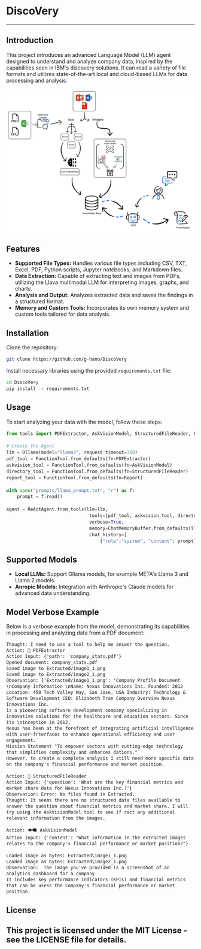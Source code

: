 # DiscoVery

---

## Introduction
This project introduces an advanced Language Model (LLM) agent designed to understand and analyze company data, inspired by the capabilities seen in IBM's discovery solutions. It can read a variety of file formats and utilizes state-of-the-art local and cloud-based LLMs for data processing and analysis.

![DiscoVery Chart](charts/big.png)
## Features
- **Supported File Types:** Handles various file types including CSV, TXT, Excel, PDF, Python scripts, Jupyter notebooks, and Markdown files.
- **Data Extraction:** Capable of extracting text and images from PDFs, utilizing the Llava multimodal LLM for interpreting images, graphs, and charts.
- **Analysis and Output:** Analyzes extracted data and saves the findings in a structured format.
- **Memory and Custom Tools:** Incorporates its own memory system and custom tools tailored for data analysis.

## Installation
Clone the repository:
```bash
git clone https://github.com/g-hano/DiscoVery

```
Install necessary libraries using the provided `requirements.txt` file:
```bash
cd DiscoVery
pip install -r requirements.txt
```

## Usage
To start analyzing your data with the model, follow these steps:
```python
from tools import PDFExtractor, AskVisionModel, StructuredFileReader, Report

# Create the Agent
llm = Ollama(model="llama3", request_timeout=360)
pdf_tool = FunctionTool.from_defaults(fn=PDFExtractor)
askvision_tool = FunctionTool.from_defaults(fn=AskVisionModel)
directory_tool = FunctionTool.from_defaults(fn=StructuredFileReader)
report_tool = FunctionTool.from_defaults(fn=Report)

with open("prompts/llama_prompt.txt", "r") as f:
    prompt = f.read()

agent = ReActAgent.from_tools(llm=llm,
                               tools=[pdf_tool, askvision_tool, directory_tool, report_tool],
                               verbose=True,
                               memory=ChatMemoryBuffer.from_defaults(llm=llm),
                               chat_history=[
                                   {"role":"system", "content": prompt}])
```

## Supported Models
- **Local LLMs:** Support Ollama models, for example META's Llama 3 and Llama 2 models.
- **Anropic Models:** Integration with Anthropic's Claude models for advanced data understanding.

## Model Verbose Example
Below is a verbose example from the model, demonstrating its capabilities in processing and analyzing data from a PDF document:

```
Thought: I need to use a tool to help me answer the question.
Action: 📜 PDFExtractor
Action Input: {'path': 'company_stats.pdf'}
Opened document: company_stats.pdf
Saved image to Extracted/image1_1.png
Saved image to Extracted/image2_1.png
Observation: {'Extracted/image1_1.png': 'Company Profile Document \nCompany Information \nName: Nexus Innovations Inc. Founded: 2012
Location: 450 Tech Valley Way, San Jose, USA Industry: Technology & Software Development CEO: Elizabeth Tran Company Overview Nexus Innovations Inc.
is a pioneering software development company specializing in innovative solutions for the healthcare and education sectors. Since its \ninception in 2012,
Nexus has been at the forefront of integrating artificial intelligence with user-frterfaces to enhance operational efficiency and user engagement.
Mission Statement "To empower sectors with cutting-edge technology that simplifies complexity and enhances dations."
However, to create a complete analysis I still need more specific data on the company's financial performance and market position.

Action: 📁 StructuredFileReader
Action Input: {'question': 'What are the key financial metrics and market share data for Nexus Innovations Inc.?'}
Observation: Error: No files found in Extracted.
Thought: It seems there are no structured data files available to answer the question about financial metrics and market share. I will try using the AskVisionModel tool to see if ract any additional relevant information from the images.

Action: 👁‍🗨 AskVisionModel
Action Input: {'content': "What information in the extracted images relates to the company's financial performance or market position?"}

Loaded image as bytes: Extracted\image1_1.png
Loaded image as bytes: Extracted\image2_1.png
Observation:  The image you've provided is a screenshot of an analytics dashboard for a company.
It includes key performance indicators (KPIs) and financial metrics that can be usess the company's financial performance or market position.

```
## License
This project is licensed under the MIT License - see the LICENSE file for details.
---

